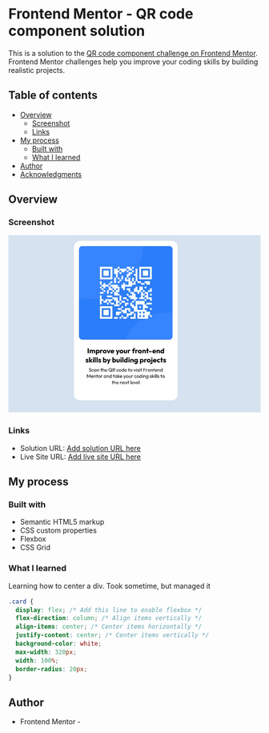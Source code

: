 # Frontend Mentor - QR code component solution

This is a solution to the [QR code component challenge on Frontend Mentor](https://www.frontendmentor.io/challenges/qr-code-component-iux_sIO_H). Frontend Mentor challenges help you improve your coding skills by building realistic projects.

## Table of contents

- [Overview](#overview)
  - [Screenshot](#screenshot)
  - [Links](#links)
- [My process](#my-process)
  - [Built with](#built-with)
  - [What I learned](#what-i-learned)
- [Author](#author)
- [Acknowledgments](#acknowledgments)


## Overview

### Screenshot

![](images/screenshot/qr-screenshot.jpg)

### Links

- Solution URL: [Add solution URL here](https://your-solution-url.com)
- Live Site URL: [Add live site URL here](https://troy71.github.io/QR-code-component/)

## My process

### Built with

- Semantic HTML5 markup
- CSS custom properties
- Flexbox
- CSS Grid



### What I learned

Learning how to center a div. Took sometime, but managed it

```css
.card {
  display: flex; /* Add this line to enable flexbox */
  flex-direction: column; /* Align items vertically */
  align-items: center; /* Center items horizontally */
  justify-content: center; /* Center items vertically */
  background-color: white;
  max-width: 320px;
  width: 100%;
  border-radius: 20px;
}
```

## Author

- Frontend Mentor - [](https://www.frontendmentor.io/profile/troy71)



